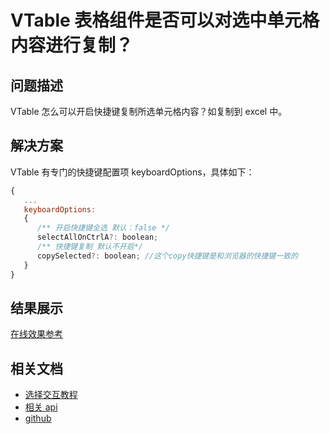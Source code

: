# VTable 表格组件是否可以对选中单元格内容进行复制？

## 问题描述

VTable 怎么可以开启快捷键复制所选单元格内容？如复制到 excel 中。

## 解决方案

VTable 有专门的快捷键配置项 keyboardOptions，具体如下：

```javascript
{
   ...
   keyboardOptions:
   {
      /** 开启快捷键全选 默认：false */
      selectAllOnCtrlA?: boolean;
      /** 快捷键复制 默认不开启*/
      copySelected?: boolean; //这个copy快捷键是和浏览器的快捷键一致的
   }
}
```

## 结果展示

[在线效果参考](https://codesandbox.io/s/vtable-copy-sdwjhd)

## 相关文档

- [选择交互教程](https://visactor.io/vtable/guide/interaction/select)
- [相关 api](https://visactor.io/vtable/option/ListTable#keyboardOptions.copySelected)
- [github](https://github.com/VisActor/VTable)
